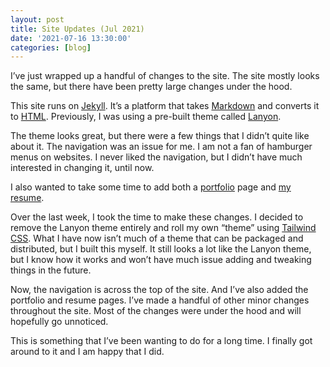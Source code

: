 ```yaml
---
layout: post
title: Site Updates (Jul 2021)
date: '2021-07-16 13:30:00'
categories: [blog]
---
```


I’ve just wrapped up a handful of changes to the site. The site mostly looks the same, but there have been pretty large changes under the hood.

This site runs on [Jekyll](https://jekyllrb.com/). It’s a platform that takes [Markdown](https://daringfireball.net/projects/markdown/) and converts it to [HTML](https://en.wikipedia.org/wiki/HTML). Previously, I was using a pre-built theme called [Lanyon](https://lanyon.getpoole.com/).

The theme looks great, but there were a few things that I didn’t quite like about it. The navigation was an issue for me. I am not a fan of hamburger menus on websites. I never liked the navigation, but I didn’t have much interested in changing it, until now.

I also wanted to take some time to add both a [portfolio](https://www.ryangrier.com/portfolio/) page and [my resume](https://www.ryangrier.com/resume/).

Over the last week, I took the time to make these changes. I decided to remove the Lanyon theme entirely and roll my own “theme” using [Tailwind CSS](https://tailwindcss.com/). What I have now isn’t much of a theme that can be packaged and distributed, but I built this myself. It still looks a lot like the Lanyon theme, but I know how it works and won’t have much issue adding and tweaking things in the future.

Now, the navigation is across the top of the site. And I’ve also added the portfolio and resume pages. I’ve made a handful of other minor changes throughout the site. Most of the changes were under the hood and will hopefully go unnoticed.

This is something that I’ve been wanting to do for a long time. I finally got around to it and I am happy that I did.

